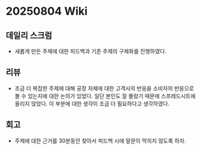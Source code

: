 # 20250804 Wiki

## 데일리 스크럼

- 새롭게 만든 주제에 대한 피드백과 기존 주제의 구체화를 진행하였다.

## 리뷰

- 조금 더 복잡한 주제에 대해 공장 자체에 대한 고객사의 반응을 소비자의 반응으로 볼 수 있는지에 대한 논의가 있었다. 일단 본인도 잘 몰랐기 때문에 스프레드시트에 올리지 않았다. 이 부분에 대한 생각이 조금 더 필요하다고 생각하였다.

## 회고

- 주제에 대한 근거를 30분동안 찾아서 피드백 시에 말문이 막히지 않도록 하자.